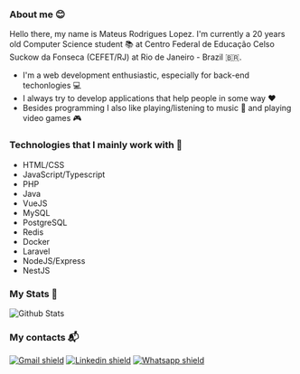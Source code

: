 ### About me :blush:

Hello there, my name is Mateus Rodrigues Lopez. I'm currently a 20 years old Computer Science student :books: at Centro Federal de Educação Celso Suckow da Fonseca (CEFET/RJ) at Rio de Janeiro - Brazil :brazil:.

- I'm a web development enthusiastic, especially for back-end techonlogies :computer:
- I always try to develop applications that help people in some way :heart:
- Besides programming I also like playing/listening to music :musical_note: and playing video games :video_game:

### Technologies that I mainly work with :hammer:

- HTML/CSS
- JavaScript/Typescript
- PHP 
- Java 
- VueJS 
- MySQL 
- PostgreSQL 
- Redis  
- Docker
- Laravel 
- NodeJS/Express
- NestJS

### My Stats :page_with_curl:

![Github Stats](https://github-readme-stats.vercel.app/api?username=mateusrlopez&theme=dark&show_icons=true&count_private=true)

### My contacts :mailbox_with_mail:

[![Gmail shield](https://img.shields.io/badge/-Gmail-051094?logo=Gmail&logoColor=white&link=mailto:mateusrlopez@gmail.com&style=for-the-badge)](mailto:mateusrlopez@gmail.com)
[![Linkedin shield](https://img.shields.io/badge/-Linkedin-051094?logo=Linkedin&link=https://www.linkedin.com/in/mateus-lopez-95060019b/&style=for-the-badge)](https://www.linkedin.com/in/mateus-lopez-95060019b/)
[![Whatsapp shield](https://img.shields.io/badge/-Whatsapp-051094?logo=Whatsapp&logoColor=white&link=https://wa.me/5521984093527&style=for-the-badge)](https://wa.me/5521984093527)
